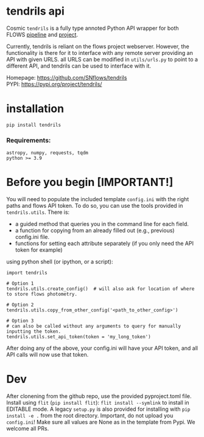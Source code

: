 # tendrils api
Cosmic `tendrils` is a fully type annoted Python API wrapper for both FLOWS 
[pipeline](https://github.com/SNflows/flows/ ) 
and [project](https://flows.phys.au.dk). 

Currently, tendrils is reliant on the flows project webserver. However, the functionality is 
there for it to interface with any remote server providing an API with given URLS. all URLS can be modified
in `utils/urls.py` to point to a different API, and tendrils can be used to interface with it.

Homepage: https://github.com/SNflows/tendrils   
PYPI: https://pypi.org/project/tendrils/
# installation

`pip install tendrils`

### Requirements:
`astropy, numpy, requests, tqdm`   
`python >= 3.9`
# Before you begin [IMPORTANT!]

You will need to populate the included template `config.ini` with the right paths and flows API 
token. To do so, you can use the tools provided in `tendrils.utils`. There is:
 - a guided method that queries you in the command line for each field.
 - a function for copying from an already filled out (e.g., previous) config.ini file.
 - functions for setting each attribute separately (if you only need the API token for example)

using python shell (or ipython, or a script):
```
import tendrils

# Option 1
tendrils.utils.create_config()  # will also ask for location of where to store flows photometry.

# Option 2
tendrils.utils.copy_from_other_config('<path_to_other_config>')

# Option 3
# can also be called without any arguments to query for manually inputting the token.
tendrils.utils.set_api_token(token = 'my_long_token')  

```
After doing any of the above, your config.ini will have your API token, and all API calls will now use that token.

# Dev

After clonening from the github repo, use the provided pyproject.toml file. Install using `flit` (`pip install flit`):
`flit install --symlink` to install in EDITABLE mode. A legacy `setup.py` is also provided for installing with 
`pip install -e .` from the root directory. Important, do not upload you `config.ini`! Make sure all values are None
as in the template from Pypi. We welcome all PRs.
